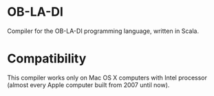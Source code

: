 # OB-LA-DI
Compiler for the OB-LA-DI programming language, written in Scala.

# Compatibility
This compiler works only on Mac OS X computers with Intel processor (almost every Apple computer built from 2007 until now).
